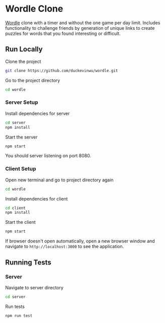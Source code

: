 # Wordle Clone

[Wordle](https://www.nytimes.com/games/wordle/index.html) clone with a timer and without the one game per day limit. Includes functionality to challenge friends by generation of unique links to create puzzles for words that you found interesting or difficult.

## Run Locally

Clone the project
```bash
git clone https://github.com/duckevinwu/wordle.git
```

Go to the project directory
```bash
cd wordle
```

### Server Setup

Install dependencies for server
```bash
cd server
npm install
```

Start the server
```bash
npm start
```

You should server listening on port 8080.

### Client Setup

Open new terminal and go to project directory again
```bash
cd wordle
```

Install dependencies for client
```bash
cd client
npm install
```

Start the client
```bash
npm start
```

If browser doesn't open automatically, open a new browser window and navigate to `http://localhost:3000` to see the application.

## Running Tests

### Server

Navigate to server directory
```bash
cd server
```

Run tests
```bash
npm run test
```
